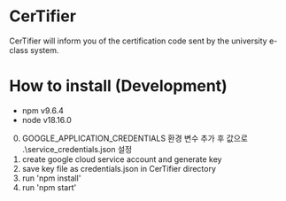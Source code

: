 # CerTifier
CerTifier will inform you of the certification code sent by the university e-class system.

# How to install (Development)
- npm v9.6.4
- node v18.16.0
0. GOOGLE_APPLICATION_CREDENTIALS 환경 변수 추가 후 값으로 .\service_credentials.json 설정
1. create google cloud service account and generate key
2. save key file as credentials.json in CerTifier directory
3. run 'npm install'
4. run 'npm start'